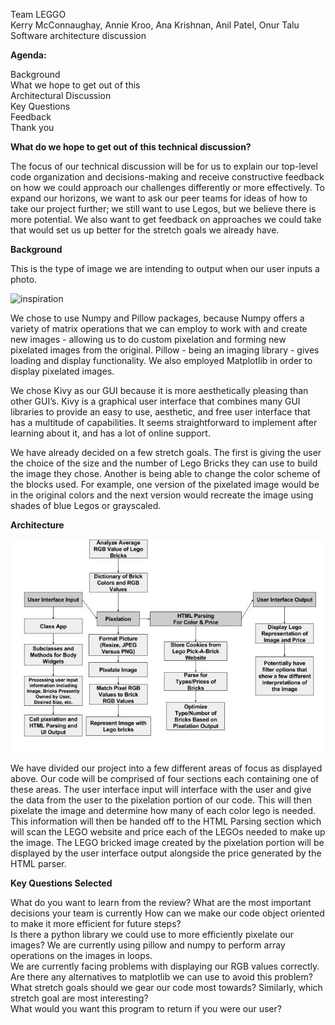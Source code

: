 Team LEGGO  
Kerry McConnaughay, Annie Kroo, Ana Krishnan, Anil Patel, Onur Talu  
Software architecture discussion   

**Agenda:**

Background  
What we hope to get out of this  
Architectural Discussion  
Key Questions  
Feedback  
Thank you  

**What do we hope to get out of this technical discussion?**

The focus of our technical discussion will be for us to explain our top-level code organization and decisions-making and receive constructive feedback on how we could approach our challenges differently or more effectively. To expand our horizons, we want to ask our peer teams for ideas of how to take our project further; we still want to use Legos, but we believe there is more potential. We also want to get feedback on approaches we could take that would set us up better for the stretch goals we already have. 

**Background**

This is the type of image we are intending to output when our user inputs a photo.  

![inspiration](inspiration.jpeg)

We chose to use Numpy and Pillow packages, because Numpy offers a variety of matrix operations that we can employ to work with and create new images - allowing us to do custom pixelation and forming new pixelated images from the original. Pillow - being an imaging library - gives loading and display functionality. We also employed Matplotlib in order to display pixelated images.

We chose Kivy as our GUI because it is more aesthetically pleasing than other GUI’s. Kivy is a graphical user interface that combines many GUI libraries to provide an easy to use, aesthetic, and free user interface that has a multitude of capabilities. It seems straightforward to implement after learning about it, and has a lot of online support. 

We have already decided on a few stretch goals. The first is giving the user the choice of the size and the number of Lego Bricks they can use to build the image they chose. Another is being able to change the color scheme of the blocks used. For example, one version of the pixelated image would be in the original colors and the next version would recreate the image using shades of blue Legos or grayscaled.

**Architecture**

![architecture_diagram](architecture_diagram.jpeg)


We have divided our project into a few different areas of focus as displayed above. Our code will be comprised of four sections each containing one of these areas. The user interface input will interface with the user and give the data from the user to the pixelation portion of our code. This will then pixelate the image and determine how many of each color lego is needed. This information will then be handed off to the HTML Parsing section which will scan the LEGO website and price each of the LEGOs needed to make up the image. The LEGO bricked image created by the pixelation portion will be displayed by the user interface output alongside the price generated by the HTML parser. 

**Key Questions Selected**

What do you want to learn from the review? What are the most important decisions your team is currently 
How can we make our code object oriented to make it more efficient for future steps?  
Is there a python library we could use to more efficiently pixelate our images? We are currently using pillow and numpy to perform array operations on the images in loops.  
We are currently facing problems with displaying our RGB values correctly. Are there any alternatives to matplotlib we can use to avoid this problem?  
What stretch goals should we gear our code most towards? Similarly, which stretch goal are most interesting?  
What would you want this program to return if you were our user?  



